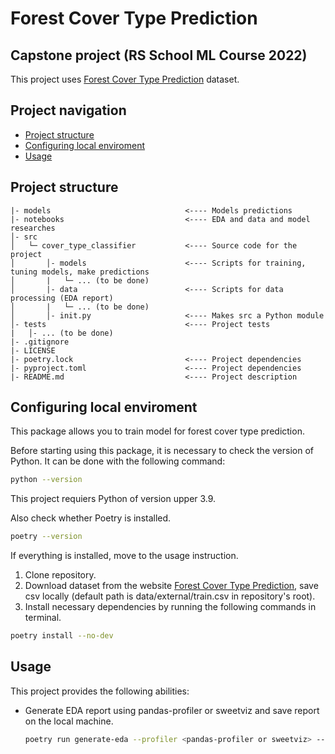 # Forest Cover Type Prediction 
## Capstone project (RS School ML Course 2022)

This project uses [Forest Cover Type Prediction](https://www.kaggle.com/competitions/forest-cover-type-prediction/data) dataset.

## Project navigation
* [Project structure](https://github.com/VictoriaLebedeva/model_selection_evaluation#project-structure)
* [Configuring local enviroment](https://github.com/VictoriaLebedeva/model_selection_evaluation#configuring-local-enviroment)
* [Usage](https://github.com/VictoriaLebedeva/model_selection_evaluation#usage)


## Project structure
```
|- models                              <---- Models predictions
|- notebooks                           <---- EDA and data and model researches                   
│- src  
│   └─ cover_type_classifier           <---- Source code for the project
│       │- models                      <---- Scripts for training, tuning models, make predictions
│       |   └─ ... (to be done)
│       |- data                        <---- Scripts for data processing (EDA report)
│       |   └─ ... (to be done)
│       │- init.py                     <---- Makes src a Python module
│- tests                               <---- Project tests
|   │- ... (to be done)
|- .gitignore
|- LICENSE
|- poetry.lock                         <---- Project dependencies
|- pyproject.toml                      <---- Project dependencies
|- README.md                           <---- Project description
```

## Configuring local enviroment
This package allows you to train model for forest cover type prediction. 

Before starting using this package, it is necessary to check the version of Python. It can be done with the following command:
```sh
python --version
```
This project requiers Python of version upper 3.9.

Also check whether Poetry is installed.

```sh
poetry --version
```
If everything is installed, move to the usage instruction.

1. Clone repository.
2. Download  dataset from the website [Forest Cover Type Prediction](https://www.kaggle.com/competitions/forest-cover-type-prediction/data), save csv locally (default path is data/external/train.csv in repository's root).
3. Install necessary dependencies by running the following commands in terminal.
```sh
poetry install --no-dev
```
## Usage 

This project provides the following abilities:
 * Generate EDA report using pandas-profiler or sweetviz and save report on the local machine.
    ```sh
    poetry run generate-eda --profiler <pandas-profiler or sweetviz> -- --dataset-path <path to csv file> --report-path <directory, to save report>
    ```